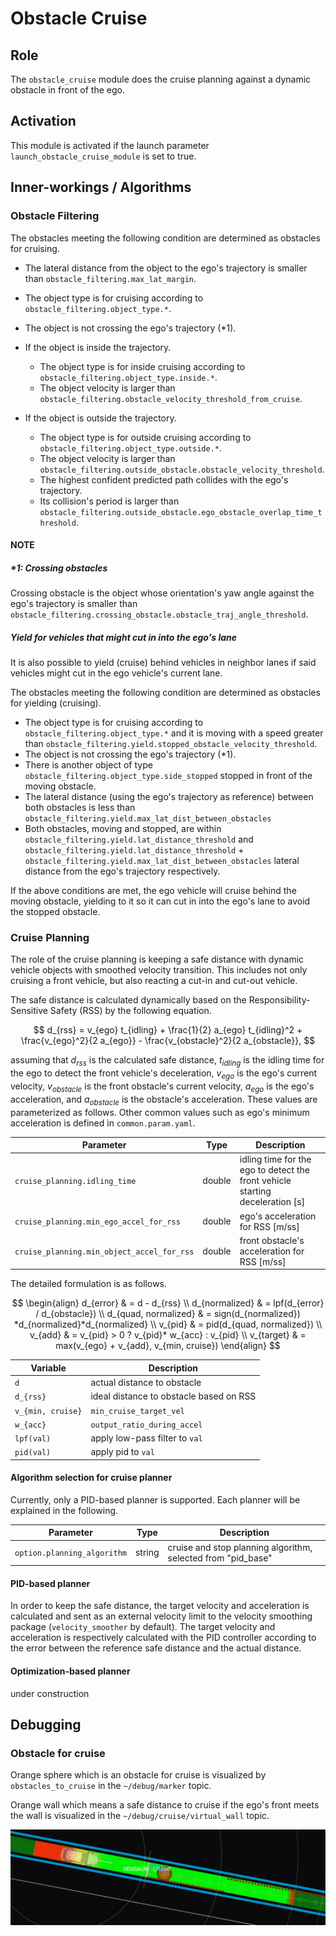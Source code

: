 # Obstacle Cruise

## Role

The `obstacle_cruise` module does the cruise planning against a dynamic obstacle in front of the ego.

## Activation

This module is activated if the launch parameter `launch_obstacle_cruise_module` is set to true.

## Inner-workings / Algorithms

### Obstacle Filtering

The obstacles meeting the following condition are determined as obstacles for cruising.

- The lateral distance from the object to the ego's trajectory is smaller than `obstacle_filtering.max_lat_margin`.

- The object type is for cruising according to `obstacle_filtering.object_type.*`.
- The object is not crossing the ego's trajectory (\*1).
- If the object is inside the trajectory.
  - The object type is for inside cruising according to `obstacle_filtering.object_type.inside.*`.
  - The object velocity is larger than `obstacle_filtering.obstacle_velocity_threshold_from_cruise`.
- If the object is outside the trajectory.
  - The object type is for outside cruising according to `obstacle_filtering.object_type.outside.*`.
  - The object velocity is larger than `obstacle_filtering.outside_obstacle.obstacle_velocity_threshold`.
  - The highest confident predicted path collides with the ego's trajectory.
  - Its collision's period is larger than `obstacle_filtering.outside_obstacle.ego_obstacle_overlap_time_threshold`.

#### NOTE

##### \*1: Crossing obstacles

Crossing obstacle is the object whose orientation's yaw angle against the ego's trajectory is smaller than `obstacle_filtering.crossing_obstacle.obstacle_traj_angle_threshold`.

##### Yield for vehicles that might cut in into the ego's lane

It is also possible to yield (cruise) behind vehicles in neighbor lanes if said vehicles might cut in the ego vehicle's current lane.

The obstacles meeting the following condition are determined as obstacles for yielding (cruising).

- The object type is for cruising according to `obstacle_filtering.object_type.*` and it is moving with a speed greater than `obstacle_filtering.yield.stopped_obstacle_velocity_threshold`.
- The object is not crossing the ego's trajectory (\*1).
- There is another object of type `obstacle_filtering.object_type.side_stopped` stopped in front of the moving obstacle.
- The lateral distance (using the ego's trajectory as reference) between both obstacles is less than `obstacle_filtering.yield.max_lat_dist_between_obstacles`
- Both obstacles, moving and stopped, are within `obstacle_filtering.yield.lat_distance_threshold` and `obstacle_filtering.yield.lat_distance_threshold` + `obstacle_filtering.yield.max_lat_dist_between_obstacles` lateral distance from the ego's trajectory respectively.

If the above conditions are met, the ego vehicle will cruise behind the moving obstacle, yielding to it so it can cut in into the ego's lane to avoid the stopped obstacle.

### Cruise Planning

The role of the cruise planning is keeping a safe distance with dynamic vehicle objects with smoothed velocity transition.
This includes not only cruising a front vehicle, but also reacting a cut-in and cut-out vehicle.

The safe distance is calculated dynamically based on the Responsibility-Sensitive Safety (RSS) by the following equation.

$$
d_{rss} = v_{ego} t_{idling} + \frac{1}{2} a_{ego} t_{idling}^2 + \frac{v_{ego}^2}{2 a_{ego}} - \frac{v_{obstacle}^2}{2 a_{obstacle}},
$$

assuming that $d_{rss}$ is the calculated safe distance, $t_{idling}$ is the idling time for the ego to detect the front vehicle's deceleration, $v_{ego}$ is the ego's current velocity, $v_{obstacle}$ is the front obstacle's current velocity, $a_{ego}$ is the ego's acceleration, and $a_{obstacle}$ is the obstacle's acceleration.
These values are parameterized as follows. Other common values such as ego's minimum acceleration is defined in `common.param.yaml`.

| Parameter                                  | Type   | Description                                                                   |
| ------------------------------------------ | ------ | ----------------------------------------------------------------------------- |
| `cruise_planning.idling_time`              | double | idling time for the ego to detect the front vehicle starting deceleration [s] |
| `cruise_planning.min_ego_accel_for_rss`    | double | ego's acceleration for RSS [m/ss]                                             |
| `cruise_planning.min_object_accel_for_rss` | double | front obstacle's acceleration for RSS [m/ss]                                  |

The detailed formulation is as follows.

$$
\begin{align}
d_{error} & = d - d_{rss} \\
d_{normalized} & = lpf(d_{error} / d_{obstacle}) \\
d_{quad, normalized} & = sign(d_{normalized}) *d_{normalized}*d_{normalized} \\
v_{pid} & = pid(d_{quad, normalized}) \\
v_{add} & = v_{pid} > 0 ? v_{pid}* w_{acc} : v_{pid} \\
v_{target} & = max(v_{ego} + v_{add}, v_{min, cruise})
\end{align}
$$

| Variable          | Description                             |
| ----------------- | --------------------------------------- |
| `d`               | actual distance to obstacle             |
| `d_{rss}`         | ideal distance to obstacle based on RSS |
| `v_{min, cruise}` | `min_cruise_target_vel`                 |
| `w_{acc}`         | `output_ratio_during_accel`             |
| `lpf(val)`        | apply low-pass filter to `val`          |
| `pid(val)`        | apply pid to `val`                      |

#### Algorithm selection for cruise planner

Currently, only a PID-based planner is supported.
Each planner will be explained in the following.

| Parameter                   | Type   | Description                                                  |
| --------------------------- | ------ | ------------------------------------------------------------ |
| `option.planning_algorithm` | string | cruise and stop planning algorithm, selected from "pid_base" |

#### PID-based planner

In order to keep the safe distance, the target velocity and acceleration is calculated and sent as an external velocity limit to the velocity smoothing package (`velocity_smoother` by default).
The target velocity and acceleration is respectively calculated with the PID controller according to the error between the reference safe distance and the actual distance.

#### Optimization-based planner

under construction

## Debugging

### Obstacle for cruise

Orange sphere which is an obstacle for cruise is visualized by `obstacles_to_cruise` in the `~/debug/marker` topic.

Orange wall which means a safe distance to cruise if the ego's front meets the wall is visualized in the `~/debug/cruise/virtual_wall` topic.

![cruise_visualization](./docs/cruise_visualization.png)

